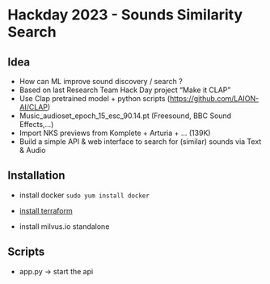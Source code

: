 # Hackday 2023 - Sounds Similarity Search

## Idea

* How can ML improve sound discovery / search ?
* Based on last Research Team Hack Day project “Make it CLAP”
* Use Clap pretrained model + python scripts (https://github.com/LAION-AI/CLAP) 
* Music_audioset_epoch_15_esc_90.14.pt (Freesound, BBC Sound Effects,...)
* Import NKS previews from Komplete + Arturia + ... (139K)
* Build a simple API & web interface to search for (similar) sounds via Text & Audio


## Installation 

* install docker `sudo yum install docker`

* [install terraform](https://medium.com/@mehmetodabashi/how-to-install-terraform-on-a-ec2-instance-and-use-iam-service-to-securely-perform-terraform-c3088dbffc40)

* install milvus.io standalone


## Scripts

* app.py -> start the api



